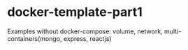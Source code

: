 # docker-template-part1
Examples without docker-compose: volume, network, multi-containers(mongo, express, reactjs)
